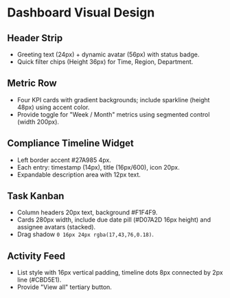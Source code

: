 # Dashboard Visual Design

## Header Strip
- Greeting text (24px) + dynamic avatar (56px) with status badge.
- Quick filter chips (Height 36px) for Time, Region, Department.

## Metric Row
- Four KPI cards with gradient backgrounds; include sparkline (height 48px) using accent color.
- Provide toggle for "Week / Month" metrics using segmented control (width 200px).

## Compliance Timeline Widget
- Left border accent #27A985 4px.
- Each entry: timestamp (14px), title (16px/600), icon 20px.
- Expandable description area with 12px text.

## Task Kanban
- Column headers 20px text, background #F1F4F9.
- Cards 280px width, include due date pill (#D07A2D 16px height) and assignee avatars (stacked).
- Drag shadow `0 16px 24px rgba(17,43,76,0.18)`.

## Activity Feed
- List style with 16px vertical padding, timeline dots 8px connected by 2px line (#CBD5E1).
- Provide "View all" tertiary button.

